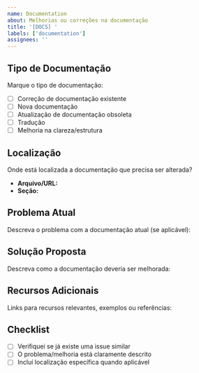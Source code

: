 ```yaml
---
name: Documentation
about: Melhorias ou correções na documentação
title: '[DOCS] '
labels: ['documentation']
assignees: ''
---
```


## Tipo de Documentação

Marque o tipo de documentação:

- [ ] Correção de documentação existente
- [ ] Nova documentação
- [ ] Atualização de documentação obsoleta
- [ ] Tradução
- [ ] Melhoria na clareza/estrutura

## Localização

Onde está localizada a documentação que precisa ser alterada?

- **Arquivo/URL:** 
- **Seção:** 

## Problema Atual

Descreva o problema com a documentação atual (se aplicável):

## Solução Proposta

Descreva como a documentação deveria ser melhorada:

## Recursos Adicionais

Links para recursos relevantes, exemplos ou referências:

## Checklist

- [ ] Verifiquei se já existe uma issue similar
- [ ] O problema/melhoria está claramente descrito
- [ ] Incluí localização específica quando aplicável